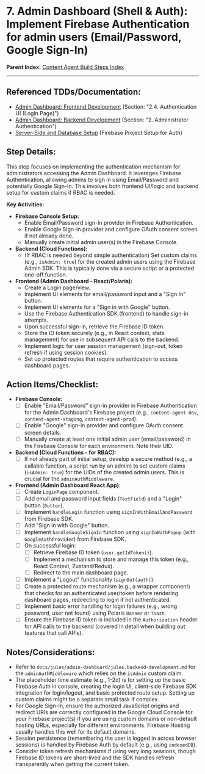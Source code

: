 # 7. Admin Dashboard (Shell & Auth): Implement Firebase Authentication for admin users (Email/Password, Google Sign-In)

**Parent Index:** [Content Agent Build Steps Index](index.md)

---

## Referenced TDDs/Documentation:
*   [Admin Dashboard: Frontend Development](../../jules/admin-dashboard/jules.admin-dashboard-development.md) (Section: "2.4. Authentication UI (Login Page)")
*   [Admin Dashboard: Backend Development](../../jules/admin-dashboard/jules.backend-development.md) (Section: "2. Administrator Authentication")
*   [Server-Side and Database Setup](../../jules/serverside-setup.md) (Firebase Project Setup for Auth)

## Step Details:
This step focuses on implementing the authentication mechanism for administrators accessing the Admin Dashboard. It leverages Firebase Authentication, allowing admins to sign in using Email/Password and potentially Google Sign-In. This involves both frontend UI/logic and backend setup for custom claims if RBAC is needed.

**Key Activities:**
*   **Firebase Console Setup:**
    *   Enable Email/Password sign-in provider in Firebase Authentication.
    *   Enable Google Sign-In provider and configure OAuth consent screen if not already done.
    *   Manually create initial admin user(s) in the Firebase Console.
*   **Backend (Cloud Functions):**
    *   (If RBAC is needed beyond simple authentication) Set custom claims (e.g., `isAdmin: true`) for the created admin users using the Firebase Admin SDK. This is typically done via a secure script or a protected one-off function.
*   **Frontend (Admin Dashboard - React/Polaris):**
    *   Create a Login page/view.
    *   Implement UI elements for email/password input and a "Sign In" button.
    *   Implement UI elements for a "Sign in with Google" button.
    *   Use the Firebase Authentication SDK (frontend) to handle sign-in attempts.
    *   Upon successful sign-in, retrieve the Firebase ID token.
    *   Store the ID token securely (e.g., in React context, state management) for use in subsequent API calls to the backend.
    *   Implement logic for user session management (sign-out, token refresh if using session cookies).
    *   Set up protected routes that require authentication to access dashboard pages.

## Action Items/Checklist:
- **Firebase Console:**
    - [ ] Enable "Email/Password" sign-in provider in Firebase Authentication for the Admin Dashboard's Firebase project (e.g., `content-agent-dev`, `content-agent-staging`, `content-agent-prod`).
    - [ ] Enable "Google" sign-in provider and configure OAuth consent screen details.
    - [ ] Manually create at least one initial admin user (email/password) in the Firebase Console for each environment. Note their UID.
- **Backend (Cloud Functions - for RBAC):**
    - [ ] If not already part of initial setup, develop a secure method (e.g., a callable function, a script run by an admin) to set custom claims (`isAdmin: true`) for the UIDs of the created admin users. This is crucial for the `adminAuthMiddleware`.
- **Frontend (Admin Dashboard React App):**
    - [ ] Create `LoginPage` component.
    - [ ] Add email and password input fields (`TextField`) and a "Login" button (`Button`).
    - [ ] Implement `handleLogin` function using `signInWithEmailAndPassword` from Firebase SDK.
    - [ ] Add "Sign in with Google" button.
    - [ ] Implement `handleGoogleSignIn` function using `signInWithPopup` (with `GoogleAuthProvider`) from Firebase SDK.
    - [ ] On successful login:
        - [ ] Retrieve Firebase ID token (`user.getIdToken()`).
        - [ ] Implement a mechanism to store and manage this token (e.g., React Context, Zustand/Redux).
        - [ ] Redirect to the main dashboard page.
    - [ ] Implement a "Logout" functionality (`signOut(auth)`).
    - [ ] Create a protected route mechanism (e.g., a wrapper component) that checks for an authenticated user/token before rendering dashboard pages, redirecting to login if not authenticated.
    - [ ] Implement basic error handling for login failures (e.g., wrong password, user not found) using Polaris `Banner` or `Toast`.
    - [ ] Ensure the Firebase ID token is included in the `Authorization` header for API calls to the backend (covered in detail when building out features that call APIs).

## Notes/Considerations:
*   Refer to `docs/jules/admin-dashboard/jules.backend-development.md` for the `adminAuthMiddleware` which relies on the `isAdmin` custom claim.
*   The placeholder time estimate (e.g., 1-2d) is for setting up the basic Firebase Auth in console, creating the login UI, client-side Firebase SDK integration for login/logout, and basic protected route setup. Setting up custom claims might be a separate small task if complex.
*   For Google Sign-In, ensure the authorized JavaScript origins and redirect URIs are correctly configured in the Google Cloud Console for your Firebase project(s) if you are using custom domains or non-default hosting URLs, especially for different environments. Firebase Hosting usually handles this well for its default domains.
*   Session persistence (remembering the user is logged in across browser sessions) is handled by Firebase Auth by default (e.g., using `indexedDB`).
*   Consider token refresh mechanisms if using very long sessions, though Firebase ID tokens are short-lived and the SDK handles refresh transparently when getting the current token.
